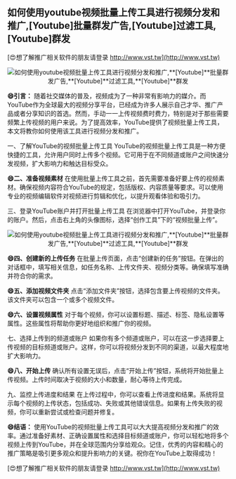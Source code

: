 ## **如何使用youtube视频批量上传工具进行视频分发和推广,**[Youtube]**批量群发广告,**[Youtube]**过滤工具,**[Youtube]**群发**

[😍想了解推广相关软件的朋友请登录 http://www.vst.tw](http://www.vst.tw)

 <center><img src="https://vst.tw/MP4/tuiguang/png/4.png" alt="如何使用youtube视频批量上传工具进行视频分发和推广,**[Youtube]**批量群发广告,**[Youtube]**过滤工具,**[Youtube]**群发"></center>

**😄引言：**
随着社交媒体的普及，视频成为了一种非常有影响力的媒介。而YouTube作为全球最大的视频分享平台，已经成为许多人展示自己才华、推广产品或者分享知识的首选。然而，手动一一上传视频费时费力，特别是对于那些需要频繁上传视频的用户来说。为了提高效率，YouTube提供了视频批量上传工具，本文将教你如何使用该工具进行视频分发和推广。

一、了解YouTube的视频批量上传工具
YouTube的视频批量上传工具是一种方便快捷的工具，允许用户同时上传多个视频。它可用于在不同频道或账户之间快速分发视频，扩大影响力和触达目标受众。

**😄二、准备视频素材**
在使用批量上传工具之前，首先需要准备好要上传的视频素材。确保视频内容符合YouTube的规定，包括版权、内容质量等要求。可以使用专业的视频编辑软件对视频进行剪辑和优化，以提升观看体验和吸引力。

三、登录YouTube账户并打开批量上传工具
在浏览器中打开YouTube，并登录你的账户。然后，点击右上角的头像图标，选择“创作工具”下的“视频批量上传”。

 <center><img src="https://vst.tw/MP4/tuiguang/png/4.png" alt="如何使用youtube视频批量上传工具进行视频分发和推广,**[Youtube]**批量群发广告,**[Youtube]**过滤工具,**[Youtube]**群发"></center>

**😄四、创建新的上传任务**
在批量上传页面，点击“创建新的任务”按钮。在弹出的对话框中，填写相关信息，如任务名称、上传文件夹、视频分类等。确保填写准确并符合你的需求。

**😄五、添加视频文件夹**
点击“添加文件夹”按钮，选择包含要上传视频的文件夹。该文件夹可以包含一个或多个视频文件。

**😄六、设置视频属性**
对于每个视频，你可以设置标题、描述、标签、隐私设置等属性。这些属性将帮助你更好地组织和推广你的视频。

七、选择上传到的频道或账户
如果你有多个频道或账户，可以在这一步选择要上传视频的目标频道或账户。这样，你可以将视频分发到不同的渠道，以最大程度地扩大影响力。

**😄八、开始上传**
确认所有设置无误后，点击“开始上传”按钮，系统将开始批量上传视频。上传时间取决于视频的大小和数量，耐心等待上传完成。

九、监控上传进度和结果
在上传过程中，你可以查看上传进度和结果。系统将显示每个视频的上传状态，包括成功、失败或其他错误信息。如果有上传失败的视频，你可以重新尝试或检查问题并修复。

**😄结语：**
使用YouTube的视频批量上传工具可以大大提高视频分发和推广的效率。通过准备好素材、正确设置属性和选择目标频道或账户，你可以轻松地将多个视频上传到YouTube，并在全球范围内分享给观众。记住，优秀的内容和精心的推广策略是吸引更多观众和提升影响力的关键。祝你在YouTube上取得成功！

[😍想了解推广相关软件的朋友请登录 http://www.vst.tw](http://www.vst.tw)



